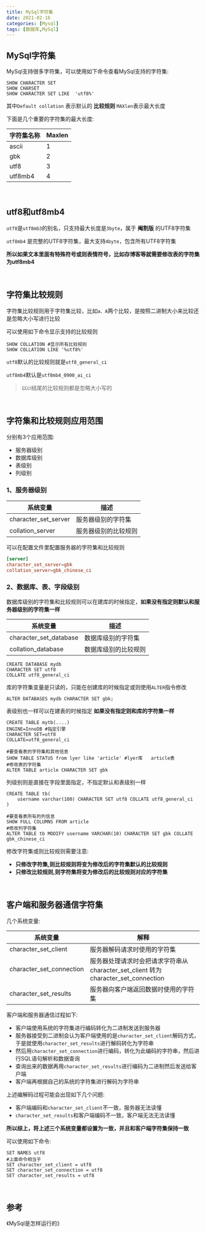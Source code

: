 ```yaml
---
title: MySql字符集
date: 2021-02-16
categories: [Mysql]
tags: [数据库,MySql] 
---
```


## MySql字符集

MySql支持很多字符集，可以使用如下命令查看MySql支持的字符集:

```mysql
SHOW CHARACTER SET
SHOW CHARSET
SHOW CHARACTER SET LIKE  'utf8%'
```

其中`Default collation` 表示默认的 **比较规则** `MAXlen`表示最大长度

下面是几个重要的字符集的最大长度:

| 字符集名称 | Maxlen |
| ---------- | ------ |
| ascii      | 1      |
| gbk        | 2      |
| utf8       | 3      |
| utf8mb4    | 4      |

​    

## utf8和utf8mb4

`utf8`是`utf8mb3`的别名，只支持最大长度是`3byte`，属于 **阉割版** 的UTF8字符集

`utf8mb4` 是完整的UTF8字符集，最大支持`4byte`，包含所有UTF8字符集

**所以如果文本里面有特殊符号或则表情符号，比如存博客等就需要修改表的字符集为utf8mb4**

​    

## 字符集比较规则

字符集比较规则用于字符集比较，比如`a、A`两个比较，是按照二进制大小来比较还是忽略大小写进行比较

可以使用如下命令显示支持的比较规则

```mysql
SHOW COLLATION #显示所有比较规则
SHOW COLLATION LIKE '%utf8%'
```

`utf8`默认的比较规则就是`utf8_general_ci` 

`utf8mb4`默认是`utf8mb4_0900_ai_ci`

> 以ci结尾的比较规则都是忽略大小写的

​    

## 字符集和比较规则应用范围

分别有3个应用范围:

- 服务器级别
- 数据库级别
- 表级别
- 列级别

### 1、服务器级别

| 系统变量             | 描述                 |
| -------------------- | -------------------- |
| character_set_server | 服务器级别的字符集   |
| collation_server     | 服务器级别的比较规则 |

可以在配置文件里配置服务器的字符集和比较规则

```toml
[server]
character_set_server=gbk
collation_server=gbk_chinese_ci
```

### 2、数据库、表、字段级别

数据库级别的字符集和比较规则可以在建库的时候指定，**如果没有指定则默认和服务器级别的字符集一样**

| 系统变量               | 描述                 |
| ---------------------- | -------------------- |
| character_set_database | 数据库级别的字符集   |
| collation_database     | 数据库级别的比较规则 |

```mysql
CREATE DATABASE mydb
CHARACTER SET utf8
COLLATE utf8_general_ci
```

库的字符集变量是只读的，只能在创建库的时候指定或则使用`ALTER`指令修改

```mysql
ALTER DATABASES mydb CHARACTER SET gbk;
```

表级别也一样可以在建表的时候指定 **如果没有指定则和库的字符集一样**

```mysql
CREATE TABLE mytb(....)
ENGINE=InnoDB #指定引擎
CHARACTER SET=utf8
COLLATE=utf8_general_ci
```

```mysql
#要查看表的字符集和其他信息
SHOW TABLE STATUS from lyer like 'article' #lyer库   article表
#修改表的字符集
ALTER TABLE article CHARACTER SET gbk
```

列级别则是直接在字段里面指定，不指定默认和表级别一样

```mysql
CREATE TABLE tb(
	username varchar(100) CHARACTER SET utf8 COLLATE utf8_general_ci
)
```

```mysql
#要查看表所有的列信息
SHOW FULL COLUMNS FROM article
#修改列字符集
ALTER TABLE tb MODIFY username VARCHAR(10) CHARACTER SET gbk COLLATE gbk_chinese_ci
```

修改字符集或则比较规则需要注意:

- **只修改字符集,则比较规则将变为修改后的字符集默认的比较规则**
- **只修改比较规则,则字符集将变为修改后的比较规则对应的字符集**

​    

## 客户端和服务器通信字符集

几个系统变量:

| 系统变量                 | 解释                                                         |
| ------------------------ | ------------------------------------------------------------ |
| character_set_client     | 服务器解码请求时使用的字符集                                 |
| character_set_connection | 服务器处理请求时会把请求字符串从 character_set_client 转为 character_set_connection |
| character_set_results    | 服务器向客户端返回数据时使用的字符集                         |

客户端和服务器通信过程如下:

- 客户端使用系统的字符集进行编码转化为二进制发送到服务器
- 服务器接受到二进制会认为客户端使用的是`character_set_client`解码方式，于是就使用`character_set_results`进行解码转化为字符串
- 然后用`character_set_connection`进行编码，转化为此编码的字符串，然后进行SQL语句解析和数据查询
- 查询出来的数据再用`character_set_results`进行编码为二进制然后发送给客户端
- 客户端再根据自己的系统的字符集进行解码为字符串

上述编解码过程可能会出现如下几个问题:

- 客户端编码和`character_set_client`不一致，服务器无法读懂
- `character_set_results`和客户端编码不一致，客户端无法无法读懂

**所以综上，将上述三个系统变量都设置为一致，并且和客户端字符集保持一致**

可以使用如下命令:

```mysql
SET NAMES utf8
#上面命令相当于
SET character_set_client = utf8
SET character_set_connection = utf8
SET character_set_results = utf8
```

​    

## 参考

《MySql是怎样运行的》